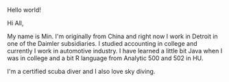 Hello world!

Hi All,

My name is Min. I'm originally from China and right now I work in Detroit in one of the Daimler subsidiaries. I studied accounting in college and currently I work in automotive industry. I have learned a little bit Java when I was in college and a bit R language from Analytic 500 and 502 in HU.

I'm a certified scuba diver and I also love sky diving.

